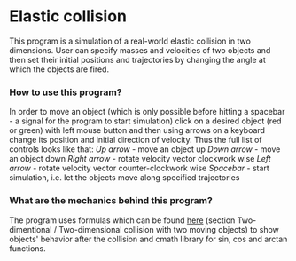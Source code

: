 # Elastic collision
This program is a simulation of a real-world elastic collision in two dimensions. User can specify masses and velocities of two objects and then set their initial positions and trajectories by changing the angle at which the objects are fired. 
### How to use this program?
In order to move an object (which is only possible before hitting a spacebar - a signal for the program to start simulation) click on a desired object (red or green) with left mouse button and then using arrows on a keyboard change its position and initial direction of velocity. Thus the full list of controls looks like that:
_Up arrow_ - move an object up
_Down arrow_ - move an object down
_Right arrow_ - rotate velocity vector clockwork wise
_Left arrow_ - rotate velocity vector counter-clockwork wise
_Spacebar_ - start simulation, i.e. let the objects move along specified trajectories
### What are the mechanics behind this program?
The program uses formulas which can be found [here](https://en.wikipedia.org/wiki/Elastic_collision) (section Two-dimentional / Two-dimensional collision with two moving objects) to show objects' behavior after the collision and cmath library for sin, cos and arctan functions. 
